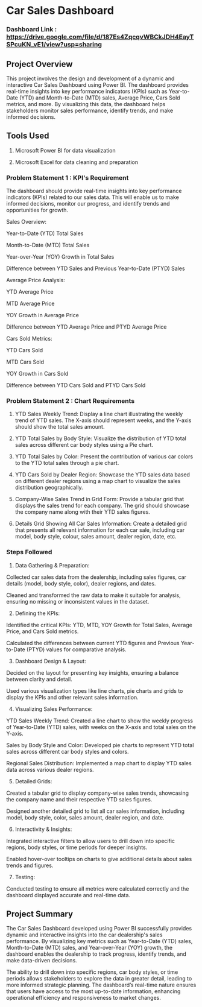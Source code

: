# Car Sales Dashboard

### Dashboard Link : https://drive.google.com/file/d/187Es4ZqcqvWBCkJDH4EayTSPcuKN_vE1/view?usp=sharing

##  Project Overview

This project involves the design and development of a dynamic and interactive Car Sales Dashboard using Power BI. The dashboard provides real-time insights into key performance indicators (KPIs) such as Year-to-Date (YTD) and Month-to-Date (MTD) sales, Average Price, Cars Sold metrics, and more. By visualizing this data, the dashboard helps stakeholders monitor sales performance, identify trends, and make informed decisions.

## Tools Used

1. Microsoft Power BI for data visualization

2. Microsoft Excel for data cleaning and preparation


### Problem Statement 1 : KPI's Requirement
The dashboard should provide real-time insights into key performance indicators (KPIs) related to our sales data. This will enable us to make informed decisions, monitor our progress, and identify trends and opportunities for growth.

Sales Overview:

Year-to-Date (YTD) Total Sales

Month-to-Date (MTD) Total Sales

Year-over-Year (YOY) Growth in Total Sales

Difference between YTD Sales and Previous Year-to-Date (PTYD) Sales

Average Price Analysis:

YTD Average Price

MTD Average Price

YOY Growth in Average Price

Difference between YTD Average Price and PTYD Average Price

Cars Sold Metrics:

YTD Cars Sold

MTD Cars Sold

YOY Growth in Cars Sold

Difference between YTD Cars Sold and PTYD Cars Sold

### Problem Statement 2 : Chart Requirements

1. YTD Sales Weekly Trend: Display a line chart illustrating the weekly trend of YTD sales. The X-axis should represent weeks, and the Y-axis should show the total sales amount.

2. YTD Total Sales by Body Style: Visualize the distribution of YTD total sales across different car body styles using a Pie chart.

3. YTD Total Sales by Color: Present the contribution of various car colors to the YTD total sales through a pie chart.

4. YTD Cars Sold by Dealer Region: Showcase the YTD sales data based on different dealer regions using a map chart to visualize the sales distribution geographically.

5. Company-Wise Sales Trend in Grid Form: Provide a tabular grid that displays the sales trend for each company. The grid should showcase the company name along with their YTD sales figures.

6. Details Grid Showing All Car Sales Information: Create a detailed grid that presents all relevant information for each car sale, including car model, body style, colour, sales amount, dealer region, date, etc.

### Steps Followed

1. Data Gathering & Preparation:

Collected car sales data from the dealership, including sales figures, car details (model, body style, color), dealer regions, and dates.

Cleaned and transformed the raw data to make it suitable for analysis, ensuring no missing or inconsistent values in the dataset.

2. Defining the KPIs:

Identified the critical KPIs: YTD, MTD, YOY Growth for Total Sales, Average Price, and Cars Sold metrics.

Calculated the differences between current YTD figures and Previous Year-to-Date (PTYD) values for comparative analysis.

3. Dashboard Design & Layout:

Decided on the layout for presenting key insights, ensuring a balance between clarity and detail.

Used various visualization types like line charts, pie charts and grids to display the KPIs and other relevant sales information.

4. Visualizing Sales Performance:

YTD Sales Weekly Trend: Created a line chart to show the weekly progress of Year-to-Date (YTD) sales, with weeks on the X-axis and total sales on the Y-axis.

Sales by Body Style and Color: Developed pie charts to represent YTD total sales across different car body styles and colors.

Regional Sales Distribution: Implemented a map chart to display YTD sales data across various dealer regions.

5. Detailed Grids:

Created a tabular grid to display company-wise sales trends, showcasing the company name and their respective YTD sales figures.

Designed another detailed grid to list all car sales information, including model, body style, color, sales amount, dealer region, and date.

6. Interactivity & Insights:

Integrated interactive filters to allow users to drill down into specific regions, body styles, or time periods for deeper insights.

Enabled hover-over tooltips on charts to give additional details about sales trends and figures.

7. Testing:

Conducted testing to ensure all metrics were calculated correctly and the dashboard displayed accurate and real-time data.

## Project Summary

The Car Sales Dashboard developed using Power BI successfully provides dynamic and interactive insights into the car dealership's sales performance. By visualizing key metrics such as Year-to-Date (YTD) sales, Month-to-Date (MTD) sales, and Year-over-Year (YOY) growth, the dashboard enables the dealership to track progress, identify trends, and make data-driven decisions.

The ability to drill down into specific regions, car body styles, or time periods allows stakeholders to explore the data in greater detail, leading to more informed strategic planning. The dashboard’s real-time nature ensures that users have access to the most up-to-date information, enhancing operational efficiency and responsiveness to market changes.




